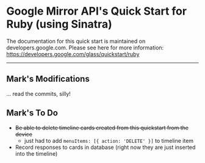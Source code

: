 Google Mirror API's Quick Start for Ruby (using Sinatra)
====

The documentation for this quick start is maintained on developers.google.com.
Please see here for more information:
https://developers.google.com/glass/quickstart/ruby

___________


Mark's Modifications
---
... read the commits, silly!

Mark's To Do
---
- ~~Be able to delete timeline cards created from this quickstart from the device~~
  - just had to add `menuItems: [{ action: 'DELETE' }]` to timeline item
- Record responses to cards in database (right now they are just inserted into the timeline)
